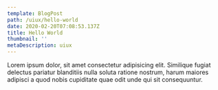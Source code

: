 ```yaml
---
template: BlogPost
path: /uiux/hello-world
date: 2020-02-20T07:08:53.137Z
title: Hello World
thumbnail: ''
metaDescription: uiux
---
```


Lorem ipsum dolor, sit amet consectetur adipisicing elit. Similique fugiat delectus pariatur blanditiis nulla soluta ratione nostrum, harum maiores adipisci a quod nobis cupiditate quae odit unde qui sit consequuntur.
